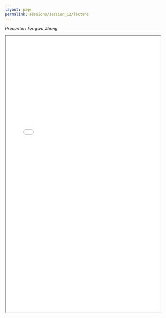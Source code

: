 ```yaml
---
layout: page
permalink: sessions/session_12/lecture
---
```


*Presenter: Tongwu Zhang*

<iframe src="lecture_assets/Session_12.pdf" width="100%" height="900rem" allowfullscreen="true" mozallowfullscreen="true" webkitallowfullscreen="true"></iframe>
